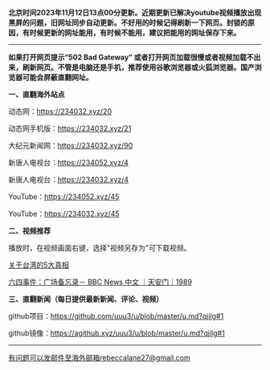 **北京时间2023年11月12日13点00分更新。近期更新已解决youtube视频播放出现黑屏的问题，旧网址同步自动更新。不好用的时候记得刷新一下网页。封锁的原因，有时候更新的网址能用，有时候不能用，建议把能用的网址保存下来。**

***

**如果打开网页提示“502 Bad Gateway” 或者打开网页加载很慢或者视频加载不出来，刷新网页。不管是电脑还是手机，推荐使用谷歌浏览器或火狐浏览器。国产浏览器可能会屏蔽直翻网址。**

**一、直翻海外站点**

动态网：https://234032.xyz/20

动态网手机版：https://234032.xyz/21

大纪元新闻网：https://234032.xyz/90

新唐人电视台：https://234052.xyz/4

新唐人电视台：https://234032.xyz/4

YouTube：https://234052.xyz/45

YouTube：https://234032.xyz/45

**二、视频推荐**

播放时，在视频画面右键，选择"视频另存为"可下载视频。

[关于台湾的5大真相](https://g.txsw.xyz/tw.mp4)

[六四事件：广场备忘录－ BBC News 中文 ｜天安门｜1989](https://g.txsw.xyz/64.mp4)

**三、直翻新闻（每日提供最新新闻、评论、视频）**

github项目：https://github.com/uuu3/u/blob/master/u.md?qjilg#1

github镜像：https://agithub.xyz/uuu3/u/blob/master/u.md?qjilg#1

***


有问题可以发邮件至海外邮箱rebeccalane27@gmail.com

